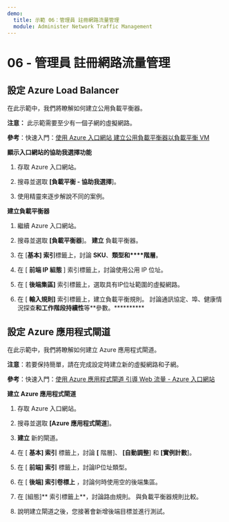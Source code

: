 ```yaml
---
demo:
  title: 示範 06：管理員 註冊網路流量管理
  module: Administer Network Traffic Management
---
```



# 06 - 管理員 註冊網路流量管理

## 設定 Azure Load Balancer

在此示範中，我們將瞭解如何建立公用負載平衡器。 

**注意：** 此示範需要至少有一個子網的虛擬網路。 

**參考**：快速入門：[使用 Azure 入口網站 建立公用負載平衡器以負載平衡 VM](https://learn.microsoft.com/azure/load-balancer/quickstart-load-balancer-standard-public-portal)

**顯示入口網站的協助我選擇功能**

1. 存取 Azure 入口網站。

1. 搜尋並選取 **[負載平衡 - 協助我選擇**]。

1. 使用精靈來逐步解說不同的案例。
   
**建立負載平衡器**

1. 繼續 Azure 入口網站。

1. 搜尋並選取 **[負載平衡器**]。 **建立** 負載平衡器。 

1. 在 [**基本] 索引**標籤上，討論 **SKU**、**類型和****階層**。

1. 在 [ **前端 IP 組態** ] 索引標籤上，討論使用公用 IP 位址。

1. 在 [ **後端集區]** 索引標籤上，選取具有IP位址範圍的虛擬網路。

1. 在 [ **輸入規則]** 索引標籤上，建立負載平衡規則。 討論通訊協定、埠、健康情況探查**和工作階段持續性**等**參數。********** 


## 設定 Azure 應用程式閘道

在此示範中，我們將瞭解如何建立 Azure 應用程式閘道。 

**注意**：若要保持簡單，請在完成設定時建立新的虛擬網路和子網。 

**參考**：快速入門：[使用 Azure 應用程式閘道 引導 Web 流量 - Azure 入口網站](https://learn.microsoft.com/azure/application-gateway/quick-create-portal)

**建立 Azure 應用程式閘道**

1. 存取 Azure 入口網站。

1. 搜尋並選取 **[Azure 應用程式閘道**]。

1. **建立** 新的閘道。

1. 在 [ **基本] 索引** 標籤上，討論 **[** 階層]、 **[自動調整**] 和 **[實例計數**]。

1. 在 [ **前端] 索引** 標籤上，討論IP位址類型。

1. 在 [ **後端] 索引卷標上** ，討論何時使用空的後端集區。

1. 在 [組態]** 索引標籤上**，討論路由規則。 與負載平衡器規則比較。

1. 說明建立閘道之後，您接著會新增後端目標並進行測試。 

